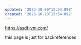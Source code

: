 ```yaml
---
updated: '2023-10-20T13:54:09Z'
created: '2023-10-20T13:54:09Z'
---
```

https://asdf-vm.com/

this page is just for backreferences